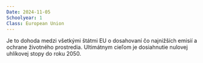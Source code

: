 ```yaml
---
Date: 2024-11-05
Schoolyear: 1
Class: European Union
---
```

Je to dohoda medzi všetkými štátmi EU o dosahovaní čo najnižších emisií a ochrane životného prostredia.
Ultimátnym cieľom je dosiahnutie nulovej uhlíkovej stopy do roku 2050.